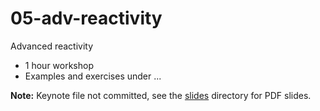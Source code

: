 # 05-adv-reactivity

Advanced reactivity

- 1 hour workshop
- Examples and exercises under ...

**Note:** Keynote file not committed, see the [slides](/slides) directory for PDF slides.